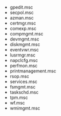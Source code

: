 - gpedit.msc
- secpol.msc
- azman.msc
- certmgr.msc
- comexp.msc
- compmgmt.msc
- devmgmt.msc
- diskmgmt.msc
- eventvwr.msc
- lusrmgr.msc
- napclcfg.msc
- perfmon.msc
- printmanagement.msc
- rsop.msc
- services.msc
- fsmgmt.msc
- taskschd.msc
- tpm.msc
- wf.msc
- wmimgmt.msc
